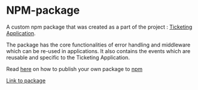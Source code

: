 # NPM-package

A custom npm package that was created as a part of the project : [Ticketing Application](https://github.com/neontvn/TicketingApp).

The package has the core functionalities of error handling and middleware which can be re-used in applications. It also contains the events which are reusable and specific to the Ticketing Application.

Read [here](https://medium.com/@bretcameron/how-to-publish-your-first-npm-package-b224296fc57b) on how to publish your own package to [npm](https://www.npmjs.com/)

[Link to package](https://www.npmjs.com/package/@hungryshark/common)